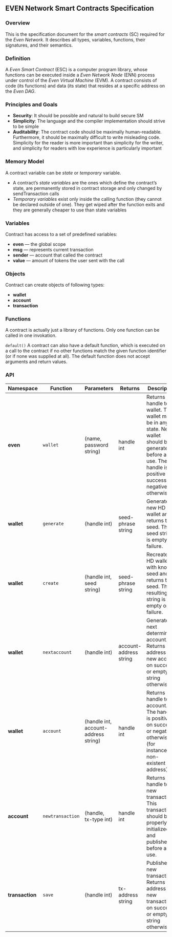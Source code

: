 ## EVEN Network Smart Contracts Specification

### Overview

This is the specification document for the *smart contracts* (SC) required for the *Even Network*. It describes all types, variables, functions, their signatures, and their semantics.

### Definition

A *Even Smart Contract* (ESC) is a computer program library, whose functions can be executed inside a *Even Network Node* (ENN) process under control of the *Even Virtual Machine* (EVM). A contract consists of code (its functions) and data (its state) that resides at a specific address on the *Even DAG*.

### Principles and Goals

- **Security**: It should be possible and natural to build secure SM
- **Simplicity**: The language and the compiler implementation should strive to be simple
- **Auditability**: The contract code should be maximally human-readable. Furthermore, it should be maximally difficult to write misleading code. Simplicity for the reader is more important than simplicity for the writer, and simplicity for readers with low experience is particularly important

### Memory Model

A contract variable can be *state* or *temporary* variable.

- A contract’s *state variables* are the ones which define the contract’s state, are  permanently stored in contract storage and only changed by sendTransaction calls
- *Temporary variables* exist only inside the calling function (they cannot be declared outside of one). They get wiped after the function exits and they are generally cheaper to use than state variables

### Variables

Contract has access to a set of predefined variables:

- **even** — the global scope
- **msg** — represents current transaction
- **sender** — account that called the contract
- **value** — amount of tokens the user sent with the call

### Objects

Contract can create objects of following types:

- **wallet**
- **account**
- **transaction**

### Functions

A contract is actually just a library of functions. Only one function can be called in one invokation.

`default()`
A contract can also have a default function, which is executed on a call to the contract if no other functions match the given function identifier (or if none was supplied at all). The default function does not accept arguments and return values.

### API

| Namespace | Function | Parameters | Returns | Description |
|-----------|----------|------------|---------|-------------|
| **even**  | `wallet` | (name, password string) | handle int | Returns handle to a wallet. The wallet may be in any state. New wallet should be generated before any use. The handle is positive on success or negative otherwise. |
| **wallet** | `generate` | (handle int) | seed-phrase string | Generates new HD wallet and returns the seed. The seed string is empty on failure. |
| **wallet** | `create` | (handle int, seed string) | seed-phrase string | Recreates HD wallet with known seed and returns the seed. The resulting string is empty on failure. |
| **wallet** | `nextaccount` | (handle int) | account-address string | Generates next deterministic account. Returns address of new account on success or empty string otherwise. |
| **wallet** | `account` | (handle int, account-address string) | handle int | Returns handle to an account. The handle is positive on success or negative otherwise (for instance, non-existent address). |
| **account** | `newtransaction` | (handle, tx-type int) | handle int | Returns handle to a new transaction. This transaction should be properly initialized and published before any use. |
| **transaction** | `save` | (handle int) | tx-address string | Publishes new transaction. Returns address of new transaction on success or empty string otherwise. |
